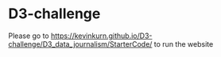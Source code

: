 # D3-challenge

Please go to https://kevinkurn.github.io/D3-challenge/D3_data_journalism/StarterCode/ to run the website